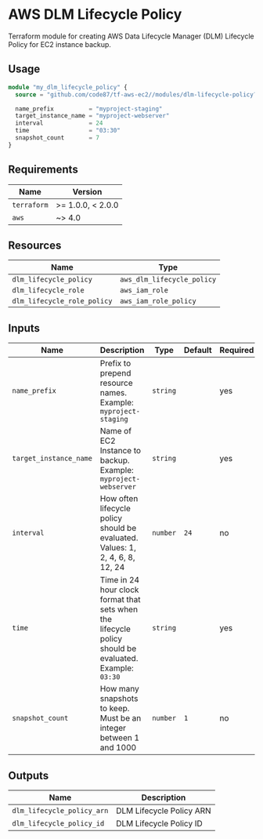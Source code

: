 # AWS DLM Lifecycle Policy

Terraform module for creating AWS Data Lifecycle Manager (DLM) Lifecycle Policy for EC2 instance backup.


## Usage

```terraform
module "my_dlm_lifecycle_policy" {
  source = "github.com/code87/tf-aws-ec2//modules/dlm-lifecycle-policy?ref=v0.0.1"

  name_prefix          = "myproject-staging"
  target_instance_name = "myproject-webserver"
  interval             = 24
  time                 = "03:30"
  snapshot_count       = 7
}
```


## Requirements

| Name        | Version           |
|-------------|-------------------|
| `terraform` | >= 1.0.0, < 2.0.0 |
| `aws`       | ~> 4.0            |


## Resources

| Name                        | Type                       |
|-----------------------------|----------------------------|
| `dlm_lifecycle_policy`      | `aws_dlm_lifecycle_policy` |
| `dlm_lifecycle_role`        | `aws_iam_role`             |
| `dlm_lifecycle_role_policy` | `aws_iam_role_policy`      |


## Inputs

| Name                   | Description                                                                                            | Type     | Default | Required |
|------------------------|--------------------------------------------------------------------------------------------------------|----------|---------|----------|
| `name_prefix`          | Prefix to prepend resource names. Example: `myproject-staging`                                         | `string` |         | yes      |
| `target_instance_name` | Name of EC2 Instance to backup. Example: `myproject-webserver`                                         | `string` |         | yes      |
| `interval`             | How often lifecycle policy should be evaluated. Values: 1, 2, 4, 6, 8, 12, 24                          | `number` | `24`    | no       |
| `time`                 | Time in 24 hour clock format that sets when the lifecycle policy should be evaluated. Example: `03:30` | `string` |         | yes      |
| `snapshot_count`       | How many snapshots to keep. Must be an integer between 1 and 1000                                      | `number` | `1`     | no       |


## Outputs

| Name                       | Description              |
|----------------------------|--------------------------|
| `dlm_lifecycle_policy_arn` | DLM Lifecycle Policy ARN |
| `dlm_lifecycle_policy_id`  | DLM Lifecycle Policy ID  |
